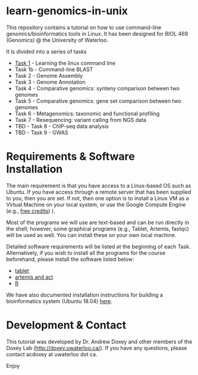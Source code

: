 # learn-genomics-in-unix

This repository contains a tutorial on how to use command-line genomics/bioinformatics tools in Linux.
It has been designed for BIOL 469 (Genomics) @ the University of Waterloo.

It is divided into a series of tasks

  * [Task 1](task1/) - Learning the linux command line
  * Task 1b - Command-line BLAST
  * Task 2 - Genome Assembly
  * Task 3 - Genome Annotation
  * Task 4 - Comparative genomics: synteny comparison between two genomes
  * Task 5 - Comparative genomics: gene set comparison between two genomes
  * Task 6 - Metagenomics: taxonomic and functional profiling
  * Task 7 - Resequencing: variant calling from NGS data
  * TBD - Task 8 - ChIP-seq data analysis
  * TBD - Task 9 - GWAS
  
# Requirements & Software Installation

The main requirement is that you have access to a Linux-based OS such as Ubuntu. If you have access through a remote server that has been supplied to you, then you are set. If not, then one option is to install a Linux VM as a Virtual Machine on your local system, or use the Google Compute Engine (e.g., [free credits](https://cloud.google.com/free/))
).

Most of the programs we will use are text-based and can be run directly in the shell; however, some graphical programs (e.g., Tablet, Artemis, fastqc) will be used as well. You can install these on your own local machine.

Detailed software requirements will be listed at the beginning of each Task. Alternatively, if you wish to install all the programs for the course beforehand, please install the software listed below:

* [tablet](https://ics.hutton.ac.uk/tablet/)
* [artemis and act](http://sanger-pathogens.github.io/Artemis/Artemis/)
* [R](https://www.r-project.org/)

We have also documented installation instructions for building a bioinformatics system (Ubuntu 18.04) [here](https://github.com/doxeylab/learn-genomics-in-unix/blob/master/VMbuild.README).


 
# Development & Contact

This tutorial was developed by Dr. Andrew Doxey and other members of the Doxey Lab (http://doxey.uwaterloo.ca/).
If you have any questions, please contact acdoxey at uwaterloo dot ca.

Enjoy
